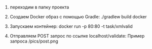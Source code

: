 1) переходим в папку проекта

2) Создаем Docker образ с помощью Gradle:
./gradlew build docker

4) Запускаем контейнер:
docker run -p 80:80 -t task/xmlvalid

4) Отправляем POST запрос по ссылке localhost/validate:
Пример запроса /pics/post.png
